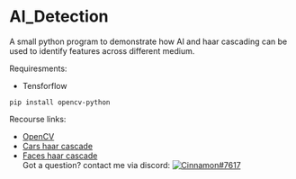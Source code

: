 # AI_Detection

A small python program to demonstrate how AI and haar cascading can be used to identify features across different medium.

Requiresments:
* Tensforflow
```
pip install opencv-python
```

Recourse links:
* [OpenCV](https://opencv.org/)
* [Cars haar cascade](https://github.com/andrewssobral/vehicle_detection_haarcascades/blob/master/cars.xml)  
* [Faces haar cascade](https://github.com/opencv/opencv/blob/master/data/haarcascades/haarcascade_frontalface_default.xml)  
Got a question? contact me via discord:
[![Cinnamon#7617](https://img.shields.io/badge/Discord-Cinnamon%237617-blue?style=plastic&logo=discord.svg)](https://discord.com/)   
